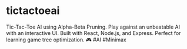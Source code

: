 # tictactoeai
Tic-Tac-Toe AI using Alpha-Beta Pruning. Play against an unbeatable AI with an interactive UI. Built with React, Node.js, and Express. Perfect for learning game tree optimization. 🎮 #AI #Minimax
